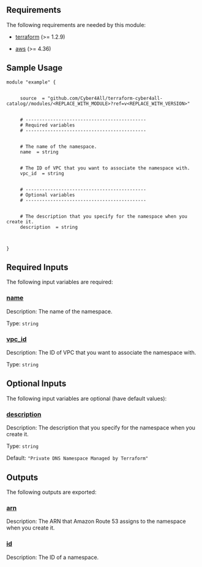 <!-- BEGIN_TF_DOCS -->
## Requirements

The following requirements are needed by this module:

- <a name="requirement_terraform"></a> [terraform](#requirement\_terraform) (>= 1.2.9)

- <a name="requirement_aws"></a> [aws](#requirement\_aws) (>= 4.36)

## Sample Usage

```hcl
module "example" {


	 source  = "github.com/Cyber4All/terraform-cyber4all-catalog//modules/<REPLACE_WITH_MODULE>?ref=v<REPLACE_WITH_VERSION>"


	 # --------------------------------------------
	 # Required variables
	 # --------------------------------------------


	 # The name of the namespace.
	 name  = string


	 # The ID of VPC that you want to associate the namespace with.
	 vpc_id  = string


	 # --------------------------------------------
	 # Optional variables
	 # --------------------------------------------


	 # The description that you specify for the namespace when you create it.
	 description  = string



}
```
## Required Inputs

The following input variables are required:

### <a name="input_name"></a> [name](#input\_name)

Description: The name of the namespace.

Type: `string`

### <a name="input_vpc_id"></a> [vpc\_id](#input\_vpc\_id)

Description: The ID of VPC that you want to associate the namespace with.

Type: `string`

## Optional Inputs

The following input variables are optional (have default values):

### <a name="input_description"></a> [description](#input\_description)

Description: The description that you specify for the namespace when you create it.

Type: `string`

Default: `"Private DNS Namespace Managed by Terraform"`
## Outputs

The following outputs are exported:

### <a name="output_arn"></a> [arn](#output\_arn)

Description: The ARN that Amazon Route 53 assigns to the namespace when you create it.

### <a name="output_id"></a> [id](#output\_id)

Description: The ID of a namespace.
<!-- END_TF_DOCS -->